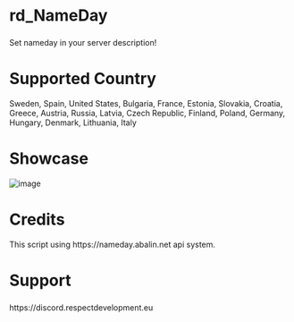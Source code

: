 

<h1>rd_NameDay</h1>

###
<p>Set nameday in your server description!</p>

<h1>Supported Country</h1>

<p>Sweden, Spain, United States, Bulgaria, France, Estonia, Slovakia, Croatia, Greece, Austria, Russia, Latvia, Czech Republic, Finland, Poland, Germany, Hungary, Denmark, Lithuania, Italy</p>

<h1>Showcase</h1>

![image](https://github.com/respectdevelopment/rd_NameDay/assets/143709835/06c5293f-addb-40ac-bb9f-fe2285a2cda0)

###

<h1>Credits</h1>

<p>This script using https://nameday.abalin.net api system.</p>

<h1>Support</h1>

###

<p>https://discord.respectdevelopment.eu</p>

###



